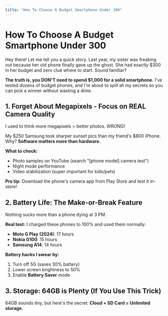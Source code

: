 ```yaml
---
title: "How To Choose A Budget Smartphone Under 300"
---
```


# How To Choose A Budget Smartphone Under 300

Hey there! Let me tell you a quick story. Last year, my sister was freaking out because her old phone finally gave up the ghost. She had exactly $300 in her budget and zero clue where to start. Sound familiar? 

**The truth is, you DON'T need to spend $1,000 for a solid smartphone.** I've tested dozens of budget phones, and I'm about to spill all my secrets so you can pick a winner without wasting a dime.

## 1. Forget About Megapixels - Focus on REAL Camera Quality

I used to think more megapixels = better photos. WRONG! 

My $250 Samsung took sharper sunset pics than my friend's $800 iPhone. Why? **Software matters more than hardware.**

**What to check:**
- Photo samples on YouTube (search "[phone model] camera test")
- Night mode performance
- Video stabilization (super important for kids/pets)

**Pro tip:** Download the phone's camera app from Play Store and test it in-store!

## 2. Battery Life: The Make-or-Break Feature

Nothing sucks more than a phone dying at 3 PM. 

**Real test:** I charged these phones to 100% and used them normally:
- **Moto G Play (2024)**: 17 hours
- **Nokia G100**: 15 hours  
- **Samsung A14**: 14 hours

**Battery hacks I swear by:**
1. Turn off 5G (saves 30% battery)
2. Lower screen brightness to 50%
3. Enable **Battery Saver** mode

## 3. Storage: 64GB is Plenty (If You Use This Trick)

64GB sounds tiny, but here's the secret: **Cloud + SD Card = Unlimited storage.**
